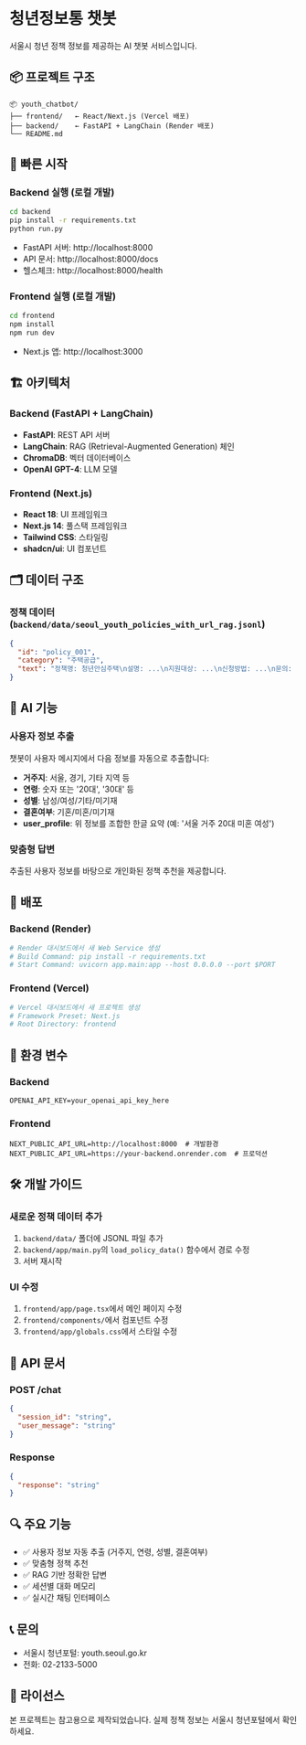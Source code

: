 # 청년정보통 챗봇

서울시 청년 정책 정보를 제공하는 AI 챗봇 서비스입니다.

## 📦 프로젝트 구조

```
📦 youth_chatbot/
├── frontend/   ← React/Next.js (Vercel 배포)
├── backend/    ← FastAPI + LangChain (Render 배포)
└── README.md
```

## 🚀 빠른 시작

### Backend 실행 (로컬 개발)

```bash
cd backend
pip install -r requirements.txt
python run.py
```

- FastAPI 서버: http://localhost:8000
- API 문서: http://localhost:8000/docs
- 헬스체크: http://localhost:8000/health

### Frontend 실행 (로컬 개발)

```bash
cd frontend
npm install
npm run dev
```

- Next.js 앱: http://localhost:3000

## 🏗️ 아키텍처

### Backend (FastAPI + LangChain)
- **FastAPI**: REST API 서버
- **LangChain**: RAG (Retrieval-Augmented Generation) 체인
- **ChromaDB**: 벡터 데이터베이스
- **OpenAI GPT-4**: LLM 모델

### Frontend (Next.js)
- **React 18**: UI 프레임워크
- **Next.js 14**: 풀스택 프레임워크
- **Tailwind CSS**: 스타일링
- **shadcn/ui**: UI 컴포넌트

## 🗂️ 데이터 구조

### 정책 데이터 (`backend/data/seoul_youth_policies_with_url_rag.jsonl`)
```json
{
  "id": "policy_001",
  "category": "주택공급",
  "text": "정책명: 청년안심주택\n설명: ...\n지원대상: ...\n신청방법: ...\n문의: ...\n관련링크: ..."
}
```

## 🤖 AI 기능

### 사용자 정보 추출
챗봇이 사용자 메시지에서 다음 정보를 자동으로 추출합니다:
- **거주지**: 서울, 경기, 기타 지역 등
- **연령**: 숫자 또는 '20대', '30대' 등
- **성별**: 남성/여성/기타/미기재
- **결혼여부**: 기혼/미혼/미기재
- **user_profile**: 위 정보를 조합한 한글 요약 (예: '서울 거주 20대 미혼 여성')

### 맞춤형 답변
추출된 사용자 정보를 바탕으로 개인화된 정책 추천을 제공합니다.

## 🚀 배포

### Backend (Render)
```bash
# Render 대시보드에서 새 Web Service 생성
# Build Command: pip install -r requirements.txt
# Start Command: uvicorn app.main:app --host 0.0.0.0 --port $PORT
```

### Frontend (Vercel)
```bash
# Vercel 대시보드에서 새 프로젝트 생성
# Framework Preset: Next.js
# Root Directory: frontend
```

## 🔧 환경 변수

### Backend
```env
OPENAI_API_KEY=your_openai_api_key_here
```

### Frontend
```env
NEXT_PUBLIC_API_URL=http://localhost:8000  # 개발환경
NEXT_PUBLIC_API_URL=https://your-backend.onrender.com  # 프로덕션
```

## 🛠️ 개발 가이드

### 새로운 정책 데이터 추가
1. `backend/data/` 폴더에 JSONL 파일 추가
2. `backend/app/main.py`의 `load_policy_data()` 함수에서 경로 수정
3. 서버 재시작

### UI 수정
1. `frontend/app/page.tsx`에서 메인 페이지 수정
2. `frontend/components/`에서 컴포넌트 수정
3. `frontend/app/globals.css`에서 스타일 수정

## 📝 API 문서

### POST /chat
```json
{
  "session_id": "string",
  "user_message": "string"
}
```

### Response
```json
{
  "response": "string"
}
```

## 🔍 주요 기능
- ✅ 사용자 정보 자동 추출 (거주지, 연령, 성별, 결혼여부)
- ✅ 맞춤형 정책 추천
- ✅ RAG 기반 정확한 답변
- ✅ 세션별 대화 메모리
- ✅ 실시간 채팅 인터페이스

## 📞 문의
- 서울시 청년포털: youth.seoul.go.kr
- 전화: 02-2133-5000

## 📄 라이선스
본 프로젝트는 참고용으로 제작되었습니다. 실제 정책 정보는 서울시 청년포털에서 확인하세요. 